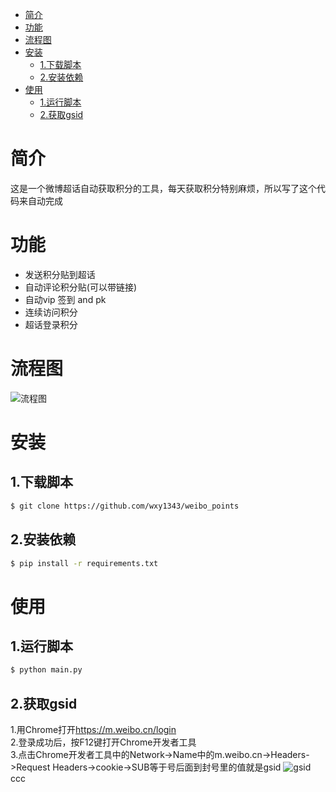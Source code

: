 * [简介](#简介)
* [功能](#功能)
* [流程图](#流程图)
* [安装](#安装)
  * [1.下载脚本](#1下载脚本)
  * [2.安装依赖](#2安装依赖)
* [使用](#使用)
  * [1.运行脚本](#1运行脚本)
  * [2.获取gsid](#2获取gsid)
# 简介
这是一个微博超话自动获取积分的工具，每天获取积分特别麻烦，所以写了这个代码来自动完成
# 功能
* 发送积分贴到超话
* 自动评论积分贴(可以带链接)
* 自动vip 签到 and pk
* 连续访问积分
* 超话登录积分
# 流程图
![流程图](https://github.com/wxy1343/weibo_points/blob/master/%E6%B5%81%E7%A8%8B%E5%9B%BE.jpg)
# 安装
## 1.下载脚本
```bash
$ git clone https://github.com/wxy1343/weibo_points
```
## 2.安装依赖
```bash
$ pip install -r requirements.txt
```
# 使用
## 1.运行脚本
```bash
$ python main.py
```
## 2.获取gsid
1.用Chrome打开<https://m.weibo.cn/login>  
2.登录成功后，按F12键打开Chrome开发者工具  
3.点击Chrome开发者工具中的Network->Name中的m.weibo.cn->Headers->Request Headers->cookie->SUB等于号后面到封号里的值就是gsid
![gsid](https://github.com/wxy1343/weibo_points/blob/master/gsid.png)ccc
